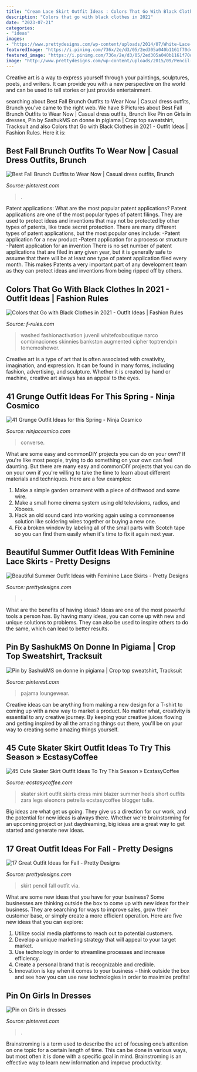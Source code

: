 ```yaml
---
title: "Cream Lace Skirt Outfit Ideas : Colors That Go With Black Clothes In 2021"
description: "Colors that go with black clothes in 2021"
date: "2023-07-21"
categories:
- "ideas"
images:
- "https://www.prettydesigns.com/wp-content/uploads/2014/07/White-Lace-Skirt-Outfit-with-White-Blouse.jpg"
featuredImage: "https://i.pinimg.com/736x/2e/d3/05/2ed305a040b1161f70dc65fa338dd43f.jpg"
featured_image: "https://i.pinimg.com/736x/2e/d3/05/2ed305a040b1161f70dc65fa338dd43f.jpg"
image: "http://www.prettydesigns.com/wp-content/uploads/2015/09/Pencil-Skirt.jpg"
---
```



Creative art is a way to express yourself through your paintings, sculptures, poets, and writers. It can provide you with a new perspective on the world and can be used to tell stories or just provide entertainment.

	

		
searching about Best Fall Brunch Outfits to Wear Now | Casual dress outfits, Brunch you've came to the right web. We have 8 Pictures about Best Fall Brunch Outfits to Wear Now | Casual dress outfits, Brunch like Pin on Girls in dresses, Pin by SashukMS on donne in pigiama | Crop top sweatshirt, Tracksuit and also Colors that Go with Black Clothes in 2021 - Outfit Ideas | Fashion Rules. Here it is:
		
    
## Best Fall Brunch Outfits To Wear Now | Casual Dress Outfits, Brunch

<img loading=lazy src="https://i.pinimg.com/736x/c1/8d/3c/c18d3c7f2ec3619fb6dfeccc1626efd4.jpg" onerror="this.onerror=null;this.src='https://tse3.mm.bing.net/th?id=OIP.Lnzr_zTPO9qhogcY2H10iQHaNf&amp;pid=15.1';" alt="Best Fall Brunch Outfits to Wear Now | Casual dress outfits, Brunch">

_Source: pinterest.com_

>. 

	

Patent applications: What are the most popular patent applications?
Patent applications are one of the most popular types of patent filings. They are used to protect ideas and inventions that may not be protected by other types of patents, like trade secret protection. 
 There are many different types of patent applications, but the most popular ones include: 
-Patent application for a new product 
-Patent application for a process or structure 
-Patent application for an invention 
There is no set number of patent applications that are filed in any given year, but it is generally safe to assume that there will be at least one type of patent application filed every month. This makes Patents a very important part of any development team as they can protect ideas and inventions from being ripped off by others.

    
## Colors That Go With Black Clothes In 2021 - Outfit Ideas | Fashion Rules

<img loading=lazy src="https://f-rules.com/wp-content/uploads/2020/07/black_jeans_white_crop_top.jpg" onerror="this.onerror=null;this.src='https://tse2.mm.bing.net/th?id=OIP.ykRwvrVCVKMWigQ0t2LwygHaLb&amp;pid=15.1';" alt="Colors that Go with Black Clothes in 2021 - Outfit Ideas | Fashion Rules">

_Source: f-rules.com_

>washed fashionactivation juvenil whitefoxboutique narco combinaciones skinnies bankston augmented cipher toptrendpin tomemoshower. 

	

Creative art is a type of art that is often associated with creativity, imagination, and expression. It can be found in many forms, including fashion, advertising, and sculpture. Whether it is created by hand or machine, creative art always has an appeal to the eyes.

    
## 41 Grunge Outfit Ideas For This Spring - Ninja Cosmico

<img loading=lazy src="https://ninjacosmico.com/wp-content/uploads/2017/04/grungespring01.jpg" onerror="this.onerror=null;this.src='https://tse3.mm.bing.net/th?id=OIP.u4cuchRh-_hujtia-L1gUAHaMP&amp;pid=15.1';" alt="41 Grunge Outfit Ideas for this Spring - Ninja Cosmico">

_Source: ninjacosmico.com_

>converse. 

	

What are some easy and commonDIY projects you can do on your own?
If you're like most people, trying to do something on your own can feel daunting. But there are many easy and commonDIY projects that you can do on your own if you're willing to take the time to learn about different materials and techniques. Here are a few examples:
1. Make a simple garden ornament with a piece of driftwood and some wire.
2. Make a small home cinema system using old televisions, radios, and Xboxes.
3. Hack an old sound card into working again using a commonsense solution like soldering wires together or buying a new one.
4. Fix a broken window by labeling all of the small parts with Scotch tape so you can find them easily when it's time to fix it again next year.

    
## Beautiful Summer Outfit Ideas With Feminine Lace Skirts - Pretty Designs

<img loading=lazy src="https://www.prettydesigns.com/wp-content/uploads/2014/07/White-Lace-Skirt-Outfit-with-White-Blouse.jpg" onerror="this.onerror=null;this.src='https://tse4.mm.bing.net/th?id=OIP.pps5TFYrDt3B-2xw6Wt-SAHaK3&amp;pid=15.1';" alt="Beautiful Summer Outfit Ideas with Feminine Lace Skirts - Pretty Designs">

_Source: prettydesigns.com_

>. 

	

What are the benefits of having ideas?
Ideas are one of the most powerful tools a person has. By having many ideas, you can come up with new and unique solutions to problems. They can also be used to inspire others to do the same, which can lead to better results.

    
## Pin By SashukMS On Donne In Pigiama | Crop Top Sweatshirt, Tracksuit

<img loading=lazy src="https://i.pinimg.com/736x/57/4c/b3/574cb3c4133dff48f225240eb3adb643.jpg" onerror="this.onerror=null;this.src='https://tse3.mm.bing.net/th?id=OIP.cuoTYZBLWVgOG0P5QGfGaAHaLH&amp;pid=15.1';" alt="Pin by SashukMS on donne in pigiama | Crop top sweatshirt, Tracksuit">

_Source: pinterest.com_

>pajama loungewear. 

	

Creative ideas can be anything from making a new design for a T-shirt to coming up with a new way to market a product. No matter what, creativity is essential to any creative journey. By keeping your creative juices flowing and getting inspired by all the amazing things out there, you'll be on your way to creating some amazing things yourself.

    
## 45 Cute Skater Skirt Outfit Ideas To Try This Season » EcstasyCoffee

<img loading=lazy src="https://i0.wp.com/www.ecstasycoffee.com/wp-content/uploads/2016/12/Skater-Skirt11.jpg?resize=700,1102" onerror="this.onerror=null;this.src='https://tse3.mm.bing.net/th?id=OIP.F8yX_rGrnwfcxzSQwzJDuQHaLq&amp;pid=15.1';" alt="45 Cute Skater Skirt Outfit Ideas To Try This Season » EcstasyCoffee">

_Source: ecstasycoffee.com_

>skater skirt outfit skirts dress mini blazer summer heels short outfits zara legs eleonora petrella ecstasycoffee blogger tulle. 

	

Big ideas are what get us going. They give us a direction for our work, and the potential for new ideas is always there. Whether we're brainstorming for an upcoming project or just daydreaming, big ideas are a great way to get started and generate new ideas.

    
## 17 Great Outfit Ideas For Fall - Pretty Designs

<img loading=lazy src="http://www.prettydesigns.com/wp-content/uploads/2015/09/Pencil-Skirt.jpg" onerror="this.onerror=null;this.src='https://tse2.mm.bing.net/th?id=OIP.paeq-mxH-YZzy1-7Gul5NgHaMy&amp;pid=15.1';" alt="17 Great Outfit Ideas for Fall - Pretty Designs">

_Source: prettydesigns.com_

>skirt pencil fall outfit via. 

	

What are some new ideas that you have for your business?
Some businesses are thinking outside the box to come up with new ideas for their business. They are searching for ways to improve sales, grow their customer base, or simply create a more efficient operation. Here are five new ideas that you can explore: 
1) Utilize social media platforms to reach out to potential customers.
2) Develop a unique marketing strategy that will appeal to your target market. 
3) Use technology in order to streamline processes and increase efficiency. 
4) Create a personal brand that is recognizable and credible. 
5) Innovation is key when it comes to your business – think outside the box and see how you can use new technologies in order to maximize profits!

    
## Pin On Girls In Dresses

<img loading=lazy src="https://i.pinimg.com/736x/2e/d3/05/2ed305a040b1161f70dc65fa338dd43f.jpg" onerror="this.onerror=null;this.src='https://tse4.mm.bing.net/th?id=OIP.-vDKvKCO_XuVqOEbQiHsWwHaPN&amp;pid=15.1';" alt="Pin on Girls in dresses">

_Source: pinterest.com_

>. 

	

Brainstroming is a term used to describe the act of focusing one’s attention on one topic for a certain length of time. This can be done in various ways, but most often it is done with a specific goal in mind. Brainstroming is an effective way to learn new information and improve productivity.

